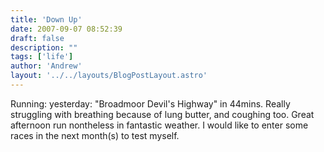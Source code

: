 ```yaml
---
title: 'Down Up'
date: 2007-09-07 08:52:39
draft: false
description: ""
tags: ['life']
author: 'Andrew'
layout: '../../layouts/BlogPostLayout.astro'
---
```


Running: yesterday: "Broadmoor Devil's Highway" in 44mins. Really struggling with breathing because of lung butter, and coughing too. Great afternoon run nontheless in fantastic weather. I would like to enter some races in the next month(s) to test myself.
